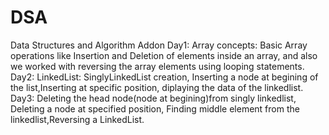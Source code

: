 # DSA
Data Structures and Algorithm Addon
Day1: 
Array concepts: Basic Array operations like Insertion and Deletion of elements inside an array, and also we worked with reversing the array elements using looping statements.        
Day2: LinkedList: SinglyLinkedList creation, Inserting a node at begining of the list,Inserting at specific position, diplaying the data of the linkedlist.            
Day3: Deleting the head node(node at begining)from singly linkedlist, Deleting a node at specified position, Finding middle element from the linkedlist,Reversing a LinkedList.               

